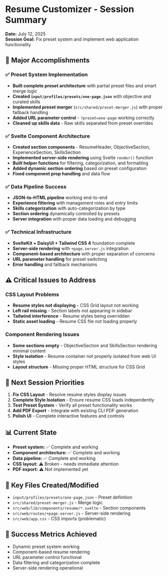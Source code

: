 # Resume Customizer - Session Summary
**Date:** July 12, 2025  
**Session Goal:** Fix preset system and implement web application functionality

## 🎯 Major Accomplishments

### ✅ Preset System Implementation
- **Built complete preset architecture** with partial preset files and smart merge logic
- **Created `input/profiles/presets/one-page.json`** with objective and curated skills
- **Implemented preset merger** (`src/shared/preset-merger.js`) with proper fallback handling
- **Added URL parameter control** - `?preset=one-page` working correctly
- **Cleaned up skills data** - Raw skills separated from preset overrides

### ✅ Svelte Component Architecture
- **Created section components** - ResumeHeader, ObjectiveSection, ExperienceSection, SkillsSection
- **Implemented server-side rendering** using Svelte `render()` function
- **Built helper functions** for filtering, categorization, and formatting
- **Added dynamic section ordering** based on preset configuration
- **Fixed component prop handling** and data flow

### ✅ Data Pipeline Success
- **JSON-to-HTML pipeline** working end-to-end
- **Experience filtering** with management roles and entry limits
- **Skills categorization** with auto-categorization by type
- **Section ordering** dynamically controlled by presets
- **Server integration** with proper data loading and debugging

### ✅ Technical Infrastructure
- **SvelteKit + DaisyUI + Tailwind CSS 4** foundation complete
- **Server-side rendering** with `+page.server.js` integration
- **Component-based architecture** with proper separation of concerns
- **URL parameter handling** for preset switching
- **Error handling** and fallback mechanisms

## ⚠️ Critical Issues to Address

### CSS Layout Problems
- **Resume styles not displaying** - CSS Grid layout not working
- **Left rail missing** - Section labels not appearing in sidebar
- **Tailwind interference** - Resume styles being overridden
- **Static asset loading** - Resume CSS file not loading properly

### Component Rendering Issues
- **Some sections empty** - ObjectiveSection and SkillsSection rendering minimal content
- **Style isolation** - Resume container not properly isolated from web UI styles
- **Layout structure** - Missing proper HTML structure for CSS Grid

## 🔧 Next Session Priorities

1. **Fix CSS Layout** - Resolve resume styles display issues
2. **Complete Style Isolation** - Ensure resume CSS loads independently
3. **Test Preset System** - Verify all preset functionality works
4. **Add PDF Export** - Integrate with existing CLI PDF generation
5. **Polish UI** - Complete interactive features and controls

## 📊 Current State
- **Preset system:** ✅ Complete and working
- **Component architecture:** ✅ Complete and working  
- **Data pipeline:** ✅ Complete and working
- **CSS layout:** ⚠️ Broken - needs immediate attention
- **PDF export:** ⚠️ Not implemented yet

## 🔑 Key Files Created/Modified
- `input/profiles/presets/one-page.json` - Preset definition
- `src/shared/preset-merger.js` - Merge logic
- `src/web/lib/components/resume/*.svelte` - Section components
- `src/web/routes/+page.server.js` - Server-side rendering
- `src/web/app.css` - CSS imports (problematic)

## 🎯 Success Metrics Achieved
- Dynamic preset system working
- Component-based resume rendering
- URL parameter control functional
- Data filtering and categorization complete
- Server-side rendering operational 